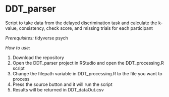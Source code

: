 # DDT_parser
Script to take data from the delayed discrimination task and calculate the k-value, consistency, check score, and missing trials for each participant 

_Prerequisites:_
tidyverse
psych

_How to use:_

1. Download the repository
2. Open the DDT_parser project in RStudio and open the DDT_processing.R script
2. Change the filepath variable in DDT_processing.R to the file you want to process
3. Press the source button and it will run the script
4. Results will be returned in DDT_dataOut.csv